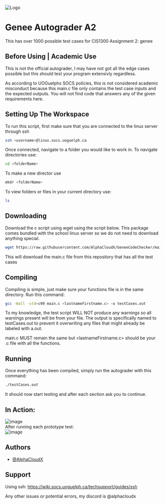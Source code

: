 ![Logo](https://github.com/AlphaCloudX/GeneeCodeChecker/assets/66267343/86834148-7b72-401d-b089-80a6a3a92914)

# Genee Autograder A2
This has over 1000 possible test cases for CIS1300 Assignment 2: genee

## Before Using | Academic Use

This is not the official autograder, I may have not got all the edge cases possible but this should test your program extensivly regardless.

As according to UOGuelphs SOCS policies, this is not considered academic misconduct because this main.c file only contains the test case inputs and the expected outputs. You will not find code that answers any of the given requirements here.
## Setting Up The Workspace

To run this script, first make sure that you are connected to the linux server through ssh

```bash
ssh <username>@linux.socs.uoguelph.ca 
```

Once connected, navigate to a folder you would like to work in.
To navigate directories use:
```bash
cd <folderName>
```
To make a new director use
```bash
mkdr <folderName>
```
To view folders or files in your current directory use:
```bash
ls
```


## Downloading

Download the c script using wget using the script below.
This package comes bundled with the school linux server so we do not need to download anything special.

```bash
wget https://raw.githubusercontent.com/AlphaCloudX/GeneeCodeChecker/main/main.c
```

This will download the main.c file from this repository that has all the test cases


## Compiling
Compiling is simple, just make sure your functions file is in the same directory.
Run this command:
```bash
gcc -Wall -std=c99 main.c <lastnameFirstname.c> -o testCases.out
```
To my knowledge, the test script WILL NOT produce any warnings so all warnings present will be from your file. The output is specifically named to testCases.out to prevent it overwriting any files that might already be labeled with a.out.

main.c MUST remain the same but <lastnameFirstname.c> should be your .c file with all the functions.

## Running
Once everything has been compiled, simply run the autograder with this command:
```bash
./testCases.out
```

It should now start testing and after each section ask you to continue.


## In Action:
![image](https://github.com/AlphaCloudX/GeneeCodeChecker/assets/66267343/a6d85306-ae68-44c9-a2da-3615503a1e0c)
<br>After running each prototype test:<br>
![image](https://github.com/AlphaCloudX/GeneeCodeChecker/assets/66267343/ba45400d-2e52-4c2c-9196-f0fb2627a27b)
<br>


## Authors

- [@AlphaCloudX](https://www.github.com/AlphaCloudX)


## Support
Using ssh: https://wiki.socs.uoguelph.ca/techsupport/guides/ssh

Any other issues or potential errors, my discord is @alphacloudx
